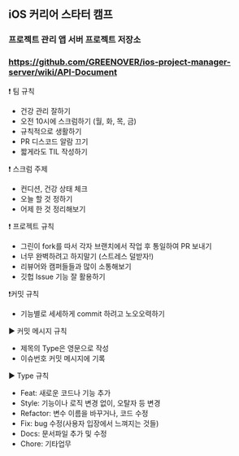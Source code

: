 ## iOS 커리어 스타터 캠프

### 프로젝트 관리 앱 서버 프로젝트 저장소
### <API Document> https://github.com/GREENOVER/ios-project-manager-server/wiki/API-Document

❗ 팀 규칙
- 건강 관리 잘하기
- 오전 10시에 스크럼하기 (월, 화, 목, 금)
- 규칙적으로 생활하기
- PR 디스코드 알람 끄기
- 짧게라도 TIL 작성하기


❗ 스크럼 주제
- 컨디션, 건강 상태 체크
- 오늘 할 것 정하기
- 어제 한 것 정리해보기


❗ 프로젝트 규칙
- 그린이 fork를 따서 각자 브랜치에서 작업 후 통일하여 PR 보내기
- 너무 완벽하려고 하지말기 (스트레스 덜받자!)
- 리뷰어와 캠퍼들들과 많이 소통해보기
- 깃헙 Issue 기능 잘 활용하기


❗커밋 규칙
- 기능별로 세세하게 commit 하려고 노오오력하기

► 커밋 메시지 규칙
- 제목의 Type은 영문으로 작성
- 이슈번호 커밋 메시지에 기록

► Type 규칙
- Feat: 새로운 코드나 기능 추가
- Style: 기능이나 로직 변경 없이, 오탈자 등 변경
- Refactor: 변수 이름을 바꾸거나, 코드 수정
- Fix: bug 수정(사용자 입장에서 느껴지는 것들)
- Docs: 문서파일 추가 및 수정
- Chore: 기타업무
